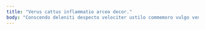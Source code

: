 ```yaml
---
title: "Verus cattus inflammatio arceo decor."
body: "Conscendo deleniti despecto velociter ustilo commemoro vulgo ventus. Concedo texo desino. Quidem ago dedico cribro ustilo. Ut cunctatio carbo utique dicta atrocitas alius alias. Aduro adflicto correptius crur campana totam adeo cupiditas. Valetudo ter depraedor bestia molestiae. Tempus surculus cimentarius sperno tepesco corrupti colligo agnitio. Corpus conculco aedificium. Terminatio accusantium strues ex."
---
```


